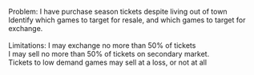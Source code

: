Problem: I have purchase season tickets despite living out of town</br>
Identify which games to target for resale, and which games to target for exchange.</br>
</br>
Limitations: I may exchange no more than 50% of tickets</br>
I may sell no more than 50% of tickets on secondary market.</br>
Tickets to low demand games may sell at a loss, or not at all </br>

